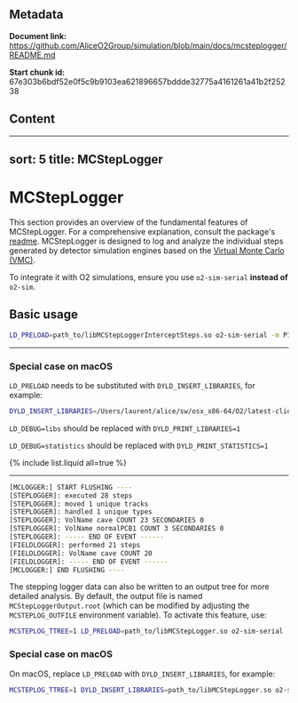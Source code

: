## Metadata

**Document link:** https://github.com/AliceO2Group/simulation/blob/main/docs/mcsteplogger/README.md

**Start chunk id:** 67e303b6bdf52e0f5c9b9103ea621896657bddde32775a4161261a41b2f25238

## Content

---
sort: 5
title: MCStepLogger
---

# MCStepLogger

This section provides an overview of the fundamental features of MCStepLogger. For a comprehensive explanation, consult the package's [readme](https://github.com/AliceO2Group/VMCStepLogger/tree/master/MCStepLogger).
MCStepLogger is designed to log and analyze the individual steps generated by detector simulation engines based on the [Virtual Monte Carlo (VMC)](https://vmc-project.github.io/).

To integrate it with O2 simulations, ensure you use `o2-sim-serial` **instead of** `o2-sim`.

## Basic usage

```bash
LD_PRELOAD=path_to/libMCStepLoggerInterceptSteps.so o2-sim-serial -m PIPE ITS TPC -n 10
```

---

### Special case on macOS

`LD_PRELOAD` needs to be substituted with `DYLD_INSERT_LIBRARIES`, for example:

```bash
DYLD_INSERT_LIBRARIES=/Users/laurent/alice/sw/osx_x86-64/O2/latest-clion-o2/lib/libMCStepLogger.dylib MCSTEPLOG_TTREE=1 MCSTEPLOG_OUTFILE=toto.root o2-sim-serial -m MCH -g fwmugen -n 1
```

`LD_DEBUG=libs` should be replaced with `DYLD_PRINT_LIBRARIES=1`

`LD_DEBUG=statistics` should be replaced with `DYLD_PRINT_STATISTICS=1`

{% include list.liquid all=true %}

---

```bash
[MCLOGGER:] START FLUSHING ----
[STEPLOGGER]: executed 28 steps
[STEPLOGGER]: moved 1 unique tracks
[STEPLOGGER]: handled 1 unique types
[STEPLOGGER]: VolName cave COUNT 23 SECONDARIES 0
[STEPLOGGER]: VolName normalPCB1 COUNT 3 SECONDARIES 0
[STEPLOGGER]: ----- END OF EVENT ------
[FIELDLOGGER]: performed 21 steps
[FIELDLOGGER]: VolName cave COUNT 20
[FIELDLOGGER]: ----- END OF EVENT ------
[MCLOGGER:] END FLUSHING ----
```

The stepping logger data can also be written to an output tree for more detailed analysis. By default, the output file is named `MCStepLoggerOutput.root` (which can be modified by adjusting the `MCSTEPLOG_OUTFILE` environment variable). To activate this feature, use:

```bash
MCSTEPLOG_TTREE=1 LD_PRELOAD=path_to/libMCStepLogger.so o2-sim-serial ...
```

### Special case on macOS

On macOS, replace `LD_PRELOAD` with `DYLD_INSERT_LIBRARIES`, for example:
```bash
MCSTEPLOG_TTREE=1 DYLD_INSERT_LIBRARIES=path_to/libMCStepLogger.so o2-sim-serial ...
```